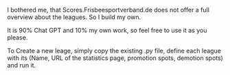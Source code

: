 I bothered me, that Scores.Frisbeesportverband.de does not offer a full overview about the leagues. 
So I build my own.

It is 90% Chat GPT and 10% my own work, so feel free to use it as you please. 

To Create a new leage, simply copy the existing .py file, define each league with its (Name, URL of the statistics page, promotion spots, demotion spots) and run it. 
